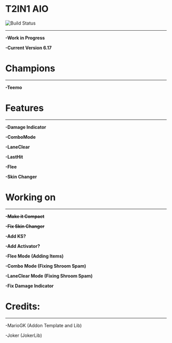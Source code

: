 # T2IN1 AIO

![Build Status](https://camo.githubusercontent.com/cfcaf3a99103d61f387761e5fc445d9ba0203b01/68747470733a2f2f7472617669732d63692e6f72672f6477796c2f657374612e7376673f6272616e63683d6d6173746572?branch=master)

___
**-Work in Progress**

**-Current Version 6.17**


# Champions
___

**-Teemo**


# Features
___

**-Damage Indicator**

**-ComboMode**

**-LaneClear**

**-LastHit**

**-Flee**

**-Skin Changer**


# Working on
___

**-~~Make it Compact~~**

**-~~Fix Skin Changer~~**

**-Add KS?**

**-Add Activator?**

**-Flee Mode (Adding Items)**

**-Combo Mode (Fixing Shroom Spam)**

**-LaneClear Mode (Fixing Shroom Spam)**

**-Fix Damage Indicator**

# Credits:
___

-MarioGK (Addon Template and Lib)

-Joker (JokerLib)
